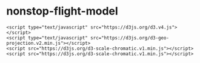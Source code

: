 # nonstop-flight-model
    <script type="text/javascript" src="https://d3js.org/d3.v4.js"></script>
    <script type="text/javascript" src="https://d3js.org/d3-geo-projection.v2.min.js"></script>
    <script src="https://d3js.org/d3-scale-chromatic.v1.min.js"></script>
    <script src="https://d3js.org/d3-scale-chromatic.v1.min.js"></script>
